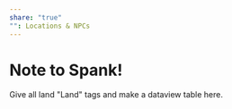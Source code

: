 ```yaml
---
share: "true"
"": Locations & NPCs
---
```


# Note to Spank!

Give all land "Land" tags and make a dataview table here.